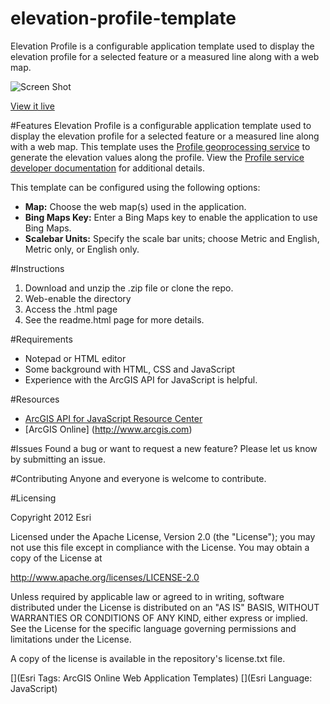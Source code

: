 elevation-profile-template
==========================

Elevation Profile is a configurable application template used to display the elevation profile for a selected feature or a measured line along with a web map.

![Screen Shot](https://dl.dropboxusercontent.com/u/24627279/screenshots/elevation_profile_th.jpg)

[View it live](http://www.arcgis.com/apps/elevations/index.html?webmap=8dd583ea3de64e40b92ea5a261d0c6c8)

#Features
Elevation Profile is a configurable application template used to display the elevation profile for a selected feature or a measured line along with a web map. This template uses the [Profile geoprocessing service](http://www.arcgis.com/home/item.html?id=3300cfc33ca74a9fac69d2e0f4ea46e5) to generate the elevation values along the profile. View the [Profile service developer documentation](https://developers.arcgis.com/en/rest/elevation/api-reference/profile.htm) for additional details.

This template can be configured using the following options:

- **Map:** Choose the web map(s) used in the application. 
- **Bing Maps Key:** Enter a Bing Maps key to enable the application to use Bing Maps. 
- **Scalebar Units:** Specify the scale bar units; choose Metric and English, Metric only, or English only. 


#Instructions

1. Download and unzip the .zip file or clone the repo. 
2. Web-enable the directory
3. Access the .html page 
4. See the readme.html page for more details. 


#Requirements

- Notepad or HTML editor
- Some background with HTML, CSS and JavaScript
- Experience with the ArcGIS API for JavaScript is helpful. 

#Resources

- [ArcGIS API for JavaScript Resource Center](http://help.arcgis.com/en/webapi/javascript/arcgis/index.html)
- [ArcGIS Online] (http://www.arcgis.com)

#Issues
Found a bug or want to request a new feature? Please let us know by submitting an issue. 

#Contributing
Anyone and everyone is welcome to contribute. 

#Licensing 

Copyright 2012 Esri

Licensed under the Apache License, Version 2.0 (the "License"); you may not use this file except in compliance with the License. You may obtain a copy of the License at

http://www.apache.org/licenses/LICENSE-2.0

Unless required by applicable law or agreed to in writing, software distributed under the License is distributed on an "AS IS" BASIS, WITHOUT WARRANTIES OR CONDITIONS OF ANY KIND, either express or implied. See the License for the specific language governing permissions and limitations under the License.

A copy of the license is available in the repository's license.txt file.


[](Esri Tags: ArcGIS Online Web Application Templates) 
[](Esri Language: JavaScript)
